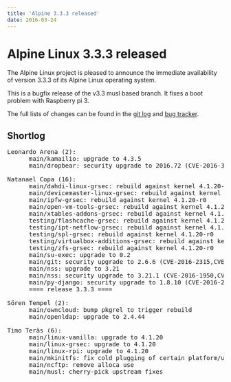 ```yaml
---
title: 'Alpine 3.3.3 released'
date: 2016-03-24
---
```


Alpine Linux 3.3.3 released
=====================

The Alpine Linux project is pleased to announce the immediate
availability of version 3.3.3 of its Alpine Linux operating system.

This is a bugfix release of the v3.3 musl based branch. It fixes a boot
problem with Raspberry pi 3.

The full lists of changes can be found in the [git
log](http://git.alpinelinux.org/cgit/aports/log/?h=v3.3.3) and [bug
tracker](http://bugs.alpinelinux.org/versions/105).

Shortlog
--------

<pre>
Leonardo Arena (2):
      main/kamailio: upgrade to 4.3.5
      main/dropbear: security upgrade to 2016.72 (CVE-2016-3116). Fixes #5292

Natanael Copa (16):
      main/dahdi-linux-grsec: rebuild against kernel 4.1.20-r0
      main/devicemaster-linux-grsec: rebuild against kernel 4.1.20-r0
      main/ipfw-grsec: rebuild against kernel 4.1.20-r0
      main/open-vm-tools-grsec: rebuild against kernel 4.1.20-r0
      main/xtables-addons-grsec: rebuild against kernel 4.1.20-r0
      testing/flashcache-grsec: rebuild against kernel 4.1.20-r0
      testing/ipt-netflow-grsec: rebuild against kernel 4.1.20-r0
      testing/spl-grsec: rebuild against kernel 4.1.20-r0
      testing/virtualbox-additions-grsec: rebuild against kernel 4.1.20-r0
      testing/zfs-grsec: rebuild against kernel 4.1.20-r0
      main/su-exec: upgrade to 0.2
      main/git: security upgrade to 2.6.6 (CVE-2016-2315,CVE-2016-2324)
      main/nss: upgrade to 3.21
      main/nss: security upgrade to 3.21.1 (CVE-2016-1950,CVE-2016-1979)
      main/py-django: security upgrade to 1.8.10 (CVE-2016-2512,CVE-2016-2513)
      ==== release 3.3.3 ====

Sören Tempel (2):
      main/owncloud: bump pkgrel to trigger rebuild
      main/openldap: upgrade to 2.4.44

Timo Teräs (6):
      main/linux-vanilla: upgrade to 4.1.20
      main/linux-grsec: upgrade to 4.1.20
      main/linux-rpi: upgrade to 4.1.20
      main/mkinitfs: fix cold plugging of certain platform/usb devices
      main/ncftp: remove alloca use
      main/musl: cherry-pick upstream fixes

</pre>
